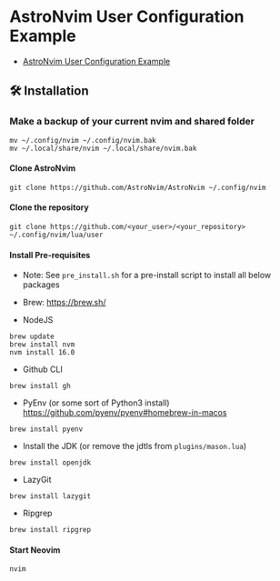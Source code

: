 # AstroNvim User Configuration Example

<!--toc:start-->

- [AstroNvim User Configuration Example](#astronvim-user-configuration-example)

## 🛠️ Installation

### Make a backup of your current nvim and shared folder

```shell
mv ~/.config/nvim ~/.config/nvim.bak
mv ~/.local/share/nvim ~/.local/share/nvim.bak
```

#### Clone AstroNvim

```shell
git clone https://github.com/AstroNvim/AstroNvim ~/.config/nvim
```

#### Clone the repository

```shell
git clone https://github.com/<your_user>/<your_repository> ~/.config/nvim/lua/user
```

#### Install Pre-requisites

- Note: See `pre_install.sh` for a pre-install script to install all below packages

- Brew: <https://brew.sh/>
- NodeJS

```shell
brew update
brew install nvm
nvm install 16.0
```

- Github CLI

```shell
brew install gh
```

- PyEnv (or some sort of Python3 install) <https://github.com/pyenv/pyenv#homebrew-in-macos>

```shell
brew install pyenv
```

- Install the JDK (or remove the jdtls from `plugins/mason.lua`)

```shell
brew install openjdk
```

- LazyGit

```shell
brew install lazygit
```

- Ripgrep

```shell
brew install ripgrep
```

#### Start Neovim

```shell
nvim
```
